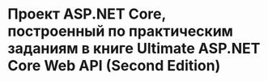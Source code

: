 # Проект ASP.NET Core, построенный по практическим заданиям в книге Ultimate ASP.NET Core Web API (Second Edition)
